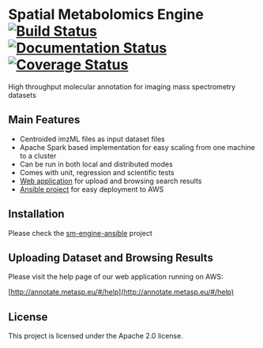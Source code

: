 # Spatial Metabolomics Engine [![Build Status](https://travis-ci.org/METASPACE2020/sm-engine.svg?branch=master)](https://travis-ci.org/SpatialMetabolomics/sm-engine) [![Documentation Status](https://readthedocs.org/projects/sm-distributed/badge/?version=latest)](http://sm-distributed.readthedocs.org/en/latest/?badge=latest) [![Coverage Status](https://coveralls.io/repos/github/METASPACE2020/sm-engine/badge.svg?branch=master)](https://coveralls.io/github/METASPACE2020/sm-engine?branch=master)
High throughput molecular annotation for imaging mass spectrometry datasets

## Main Features
- Centroided imzML files as input dataset files
- Apache Spark based implementation for easy scaling from one machine to a cluster
- Can be run in both local and distributed modes
- Comes with unit, regression and scientific tests
- [Web application](https://github.com/METASPACE2020/sm-webapp) for upload and browsing search results
- [Ansible project](https://github.com/METASPACE2020/sm-engine-ansible) for easy deployment to AWS

## Installation
Please check the [sm-engine-ansible](https://github.com/METASPACE2020/sm-engine-ansible) project

## Uploading Dataset and Browsing Results
Please visit the help page of our web application running on AWS:

[http://annotate.metasp.eu/#/help](http://annotate.metasp.eu/#/help) 

## License

This project is licensed under the Apache 2.0 license.
